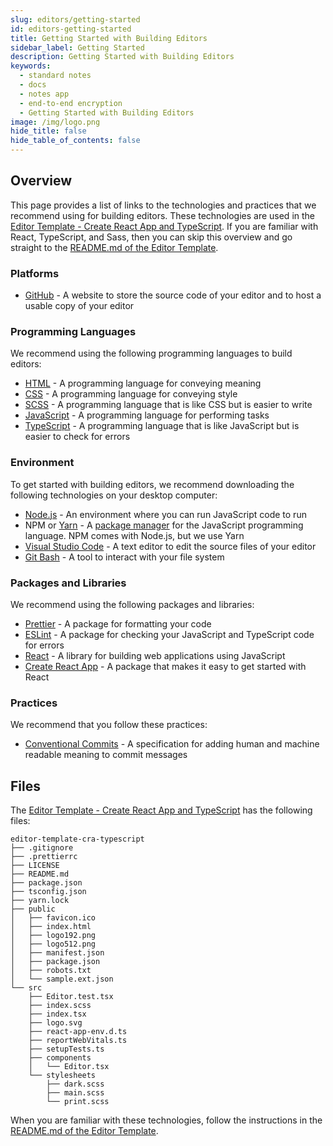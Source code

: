 ```yaml
---
slug: editors/getting-started
id: editors-getting-started
title: Getting Started with Building Editors
sidebar_label: Getting Started
description: Getting Started with Building Editors
keywords:
  - standard notes
  - docs
  - notes app
  - end-to-end encryption
  - Getting Started with Building Editors
image: /img/logo.png
hide_title: false
hide_table_of_contents: false
---
```


## Overview

This page provides a list of links to the technologies and practices that we recommend using for building editors. These technologies are used in the [Editor Template - Create React App and TypeScript](https://github.com/standardnotes/editor-template-cra-typescript). If you are familiar with React, TypeScript, and Sass, then you can skip this overview and go straight to the [README.md of the Editor Template](https://github.com/standardnotes/editor-template-cra-typescript#readme).

### Platforms

- [GitHub](https://github.com/) - A website to store the source code of your editor and to host a usable copy of your editor

### Programming Languages

We recommend using the following programming languages to build editors:

- [HTML](https://developer.mozilla.org/en-US/docs/Web/HTML) - A programming language for conveying meaning
- [CSS](https://developer.mozilla.org/en-US/docs/Web/CSS) - A programming language for conveying style
- [SCSS](https://sass-lang.com/documentation/syntax) - A programming language that is like CSS but is easier to write
- [JavaScript](https://developer.mozilla.org/en-US/docs/Web/JavaScript) - A programming language for performing tasks
- [TypeScript](https://www.typescriptlang.org/) - A programming language that is like JavaScript but is easier to check for errors

### Environment

To get started with building editors, we recommend downloading the following technologies on your desktop computer:

- [Node.js](https://nodejs.org/) - An environment where you can run JavaScript code to run
- NPM or [Yarn](https://yarnpkg.com/) - A [package manager](https://wikipedia.org/wiki/Package_manager) for the JavaScript programming language. NPM comes with Node.js, but we use Yarn
- [Visual Studio Code](https://code.visualstudio.com/) - A text editor to edit the source files of your editor
- [Git Bash](https://git-scm.com/downloads) - A tool to interact with your file system

### Packages and Libraries

We recommend using the following packages and libraries:

- [Prettier](https://prettier.io/docs/en/index.html) - A package for formatting your code
- [ESLint](https://eslint.org/docs/user-guide/getting-started) - A package for checking your JavaScript and TypeScript code for errors
- [React](https://reactjs.org/docs/getting-started.html) - A library for building web applications using JavaScript
- [Create React App](https://create-react-app.dev/) - A package that makes it easy to get started with React

### Practices

We recommend that you follow these practices:

- [Conventional Commits](https://www.conventionalcommits.org/) - A specification for adding human and machine readable meaning to commit messages

## Files

The [Editor Template - Create React App and TypeScript](https://github.com/standardnotes/editor-template-cra-typescript) has the following files:

```none
editor-template-cra-typescript
├── .gitignore
├── .prettierrc
├── LICENSE
├── README.md
├── package.json
├── tsconfig.json
├── yarn.lock
├── public
│   ├── favicon.ico
│   ├── index.html
│   ├── logo192.png
│   ├── logo512.png
│   ├── manifest.json
│   ├── package.json
│   ├── robots.txt
│   └── sample.ext.json
└── src
    ├── Editor.test.tsx
    ├── index.scss
    ├── index.tsx
    ├── logo.svg
    ├── react-app-env.d.ts
    ├── reportWebVitals.ts
    ├── setupTests.ts
    ├── components
    │   └── Editor.tsx
    └── stylesheets
        ├── dark.scss
        ├── main.scss
        └── print.scss
```

When you are familiar with these technologies, follow the instructions in the [README.md of the Editor Template](https://github.com/standardnotes/editor-template-cra-typescript#readme).
